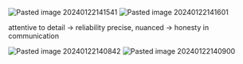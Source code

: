 ![Pasted image 20240122141541](Pasted%20image%2020240122141541.png)
![Pasted image 20240122141601](Pasted%20image%2020240122141601.png)

attentive to detail → reliability
precise, nuanced → honesty in communication

![Pasted image 20240122140842](Pasted%20image%2020240122140842.png)
![Pasted image 20240122140900](Pasted%20image%2020240122140900.png)
